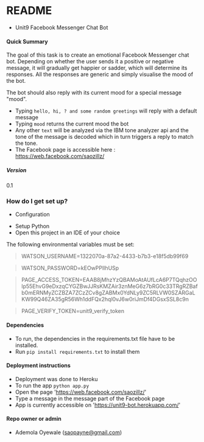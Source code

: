 # README #

* Unit9 Facebook Messenger Chat Bot

#### Quick Summary

The goal of this task is to create an emotional Facebook Messenger chat bot.
Depending on whether the user sends it a positive or negative message, it will gradually get happier or sadder, which will determine its responses.
All the responses are generic and simply visualise the mood of the bot.

The bot should also reply with its current mood for a special message "mood".

- Typing `hello, hi, ? and some random greetings` will reply with a default message
- Typing `mood` returns the current mood the bot
- Any other `text` will be analyzed via the IBM tone analyzer api and the tone of the message is decoded which in turn triggers a reply to match the tone.
- The Facebook page is accessible here : https://web.facebook.com/saozillz/

##### Version
0.1

### How do I get set up? ###

* Configuration

- Setup Python
- Open this project in an IDE of your choice

The following environmental variables must be set:
> WATSON_USERNAME=1322070a-87a2-4433-b7b3-e18f5db99f69

> WATSON_PASSWORD=kEOwPPlIhUSp

> PAGE_ACCESS_TOKEN=EAAB8jMhzYzQBAMoAtAUfLcA6P7TQqhzOOlp55EhvG9eDxzqCYGZBwJJRsKMZAir3znMeG6z7bRG0c33TRgRZBafb0mERNMyZCZBZA7ZCzZCv8gZABMx0YdNLy9ZC5RLVW0SZARGaLKW99Q46ZA35gR56Wh1ddFQx2hql0vJ6w0riJmDf4DGsxSSL8c9n

> PAGE_VERIFY_TOKEN=unit9_verify_token

#### Dependencies
- To run, the dependencies in the requirements.txt file have to be installed.
- Run `pip install requirements.txt` to install them

#### Deployment instructions
- Deployment was done to Heroku
- To run the app `python app.py`
- Open the page 'https://web.facebook.com/saozillz/'
- Type a message in the message part of the Facebook page
- App is currently accessible on 'https://unit9-bot.herokuapp.com/'

#### Repo owner or admin
- Ademola Oyewale (saopayne@gmail.com)
